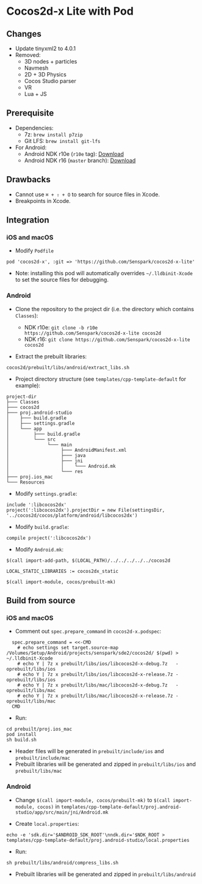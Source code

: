 # Cocos2d-x Lite with Pod

## Changes

- Update tinyxml2 to 4.0.1
- Removed:
  - 3D nodes + particles
  - Navmesh
  - 2D + 3D Physics
  - Cocos Studio parser
  - VR
  - Lua + JS

## Prerequisite

- Dependencies:
  - 7z: `brew install p7zip`
  - Git LFS: `brew install git-lfs`
- For Android:
  - Android NDK r10e (`r10e` tag): [Download](https://dl.google.com/android/repository/android-ndk-r10e-darwin-x86_64.zip)
  - Android NDK r16 (`master` branch): [Download](https://dl.google.com/android/repository/android-ndk-r16-darwin-x86_64.zip)

## Drawbacks

- Cannot use `⌘ + ⇧ + O` to search for source files in Xcode.
- Breakpoints in Xcode.

## Integration

### iOS and macOS

- Modify `Podfile`
```
pod 'cocos2d-x', :git => 'https://github.com/Senspark/cocos2d-x-lite'
```

- Note: installing this pod will automatically overrides `~/.lldbinit-Xcode` to set the source files for debugging.

### Android

- Clone the repository to the project dir (i.e. the directory which contains `Classes`):

  - NDK r10e: `git clone -b r10e https://github.com/Senspark/cocos2d-x-lite cocos2d`
  - NDK r16: `git clone https://github.com/Senspark/cocos2d-x-lite cocos2d`

- Extract the prebuilt libraries:

```
cocos2d/prebuilt/libs/android/extract_libs.sh
```

- Project directory structure (see `templates/cpp-template-default` for example):

```
project-dir
├─── Classes
├─── cocos2d
├─── proj.android-studio
│    ├─── build.gradle
│    ├─── settings.gradle
│    └─── app
│         ├─── build.gradle
│         └─── src
│              └─── main
│                   ├─── AndroidManifest.xml
│                   ├─── java
│                   ├─── jni
│                   │    └─── Android.mk
│                   └─── res
├─── proj.ios_mac
└─── Resources
```

- Modify `settings.gradle`:

```
include ':libcocos2dx'
project(':libcocos2dx').projectDir = new File(settingsDir, '../cocos2d/cocos/platform/android/libcocos2dx')
```

- Modify `build.gradle`:

```
compile project(':libcocos2dx')
```

- Modify `Android.mk`:

```
$(call import-add-path, $(LOCAL_PATH)/../../../../../cocos2d

LOCAL_STATIC_LIBRARIES := cocos2dx_static

$(call import-module, cocos/prebuilt-mk)
```

## Build from source

### iOS and macOS

- Comment out `spec.prepare_command` in `cocos2d-x.podspec`:

```
  spec.prepare_command = <<-CMD
    # echo settings set target.source-map /Volumes/Setup/Android/projects/senspark/sde2/cocos2d/ $(pwd) > ~/.lldbinit-Xcode
    # echo Y | 7z x prebuilt/libs/ios/libcocos2d-x-debug.7z   -oprebuilt/libs/ios
    # echo Y | 7z x prebuilt/libs/ios/libcocos2d-x-release.7z -oprebuilt/libs/ios
    # echo Y | 7z x prebuilt/libs/mac/libcocos2d-x-debug.7z   -oprebuilt/libs/mac
    # echo Y | 7z x prebuilt/libs/mac/libcocos2d-x-release.7z -oprebuilt/libs/mac
  CMD
```

- Run:

```
cd prebuilt/proj.ios_mac
pod install
sh build.sh
```

- Header files will be generated in `prebuilt/include/ios` and `prebuilt/include/mac`
- Prebuilt libraries will be generated and zipped in `prebuilt/libs/ios` and `prebuilt/libs/mac`

### Android

- Change `$(call import-module, cocos/prebuilt-mk)` to `$(call import-module, cocos)` in `templates/cpp-template-default/proj.android-studio/app/src/main/jni/Android.mk`

- Create `local.properties`:

```
echo -e 'sdk.dir='$ANDROID_SDK_ROOT'\nndk.dir='$NDK_ROOT > templates/cpp-template-default/proj.android-studio/local.properties
```

- Run:

```
sh prebuilt/libs/android/compress_libs.sh
```

- Prebuilt libraries will be generated and zipped in `prebuilt/libs/android`